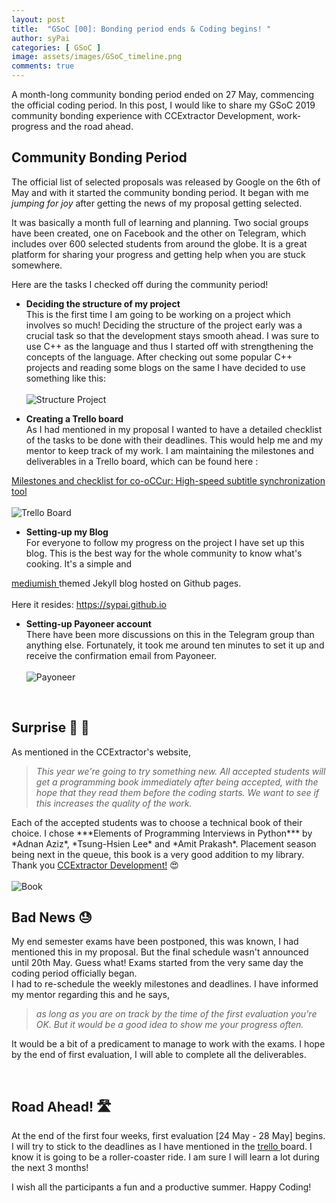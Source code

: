 ```yaml
---
layout: post
title:  "GSoC [00]: Bonding period ends & Coding begins! "
author: syPai
categories: [ GSoC ]
image: assets/images/GSoC_timeline.png
comments: true
---
```


A month-long community bonding period ended on 27 May,
commencing the official coding period. In this post, I would
like to share my GSoC 2019 community bonding experience
with CCExtractor Development, work-progress and the road
ahead.

<div class="section-title margtop3rem">
            <h2><span>Community Bonding Period</span></h2>
 </div>

The official list of selected proposals was released by Google
 on the 6th of May and with it started the community bonding
 period. It began with me *jumping for joy* after getting the
 news of my proposal getting selected.

 It was basically a month full of learning and planning.
 Two social groups have been created, one on Facebook
 and the other on Telegram, which includes over 600 selected
 students from around the globe. It is a great platform for
 sharing your progress and getting help when you are stuck
  somewhere.

  Here are the tasks I checked off during the community period!

* **Deciding the structure of my project**<br />
This is the first time I am going to be working on a project
 which involves so much! Deciding the structure of the project
  early was a crucial task so that the development stays
  smooth ahead. I was sure to use C++ as the language
  and thus I started off with strengthening the concepts
  of the language. After checking out some popular C++
  projects and reading some blogs on the same I have
  decided to use something like this:
  <br /><br />
   <img class="featured-image img-fluid" src="{{ site.baseurl }}/assets/images/project_structure.png" alt="Structure Project">


* **Creating a Trello board**<br />
As I had mentioned in my proposal I wanted to have a
detailed checklist of the tasks to be done with their deadlines.
This would help me and my mentor to keep track of my work.
 I am maintaining the milestones and deliverables in a
 Trello board, which can be found here : <br />
 <a href="https://trello.com/b/JQGOK4Yo/co-occursubtitlesynchronization" target="_blank">
 Milestones and checklist for co-oCCur: High-speed subtitle synchronization tool
 </a><br /><br />
 <img class="featured-image img-fluid" src="{{ site.baseurl }}/assets/images/trello_cooCCur.png" alt="Trello Board">

* **Setting-up my Blog**<br />
For everyone to follow my progress on the project I have set
 up this blog. This is the best way for the whole community
  to know what's cooking.
It's a simple and 
<a href="https://www.wowthemes.net/mediumish-free-jekyll-template/" target="_blank">
 mediumish
 </a>
themed Jekyll blog hosted on
Github pages. <br /> <br />
Here it resides: <a href="https://sypai.github.io" target="_blank">https://sypai.github.io </a>

* **Setting-up Payoneer account**<br />
There have been more discussions on this in the Telegram
 group than anything else. Fortunately, it took me around ten
 minutes to set it up and receive the confirmation email from
  Payoneer.
   <br /><br />
   <img class="featured-image img-fluid" src="{{ site.baseurl }}/assets/images/pay.png" alt="Payoneer">

 <br /> 
 <p><h2>Surprise &#127873;  &#128217; </h2></p>
As mentioned in the CCExtractor's website,

<blockquote class="primary left">
<em>This year we're going to try something new. All
 accepted students will get a programming book
  immediately after being accepted, with the hope that they
  read them before the coding starts. We want to see
  if this increases the quality of the work.</em>
<br>
</blockquote>
Each of the accepted students was to choose a technical
 book of their choice. I chose ***Elements of Programming
 Interviews in Python*** by *Adnan Aziz*, *Tsung-Hsien Lee* and *Amit Prakash*. Placement season being next
 in the queue, this book is a very good addition to my
 library.
 <br /> Thank you <a href="https://ccextractor.org" target="_blank">CCExtractor Development!</a> 😍
<br /><br />
   <img class="featured-image img-fluid" 
   src="{{ site.baseurl }}/assets/images/book_CC.jpg" 
   alt="Book"/>

 <br /> 
<p><h2>Bad News &#128531;</h2></p>
My end semester exams have been postponed, this was
 known, I had mentioned this in my proposal. But the final 
 schedule wasn't announced until 20th May. Guess what! 
 Exams started from the very same day the coding period 
 officially began. 
 <br />
I had to re-schedule the weekly milestones and deadlines.
 I have informed my mentor regarding this and he says,

<blockquote class="primary left">
<em>
as long as you are on track by the time of the first evaluation 
you're OK. But it would be a good idea to show me your
 progress often.
</em>
<br />
</blockquote>

It would be a bit of a predicament to manage to work with 
the exams. I hope by the end of first evaluation, I will able
 to complete all the deliverables.
 
 <br /> 
 <p><h2>Road Ahead! &#128739; </h2></p>
 At the end of the first four weeks, first evaluation [24 May - 28 May] begins.
 I will try to stick to the deadlines as I have mentioned in the 
 <a href="https://trello.com/b/JQGOK4Yo/co-occursubtitlesynchronization" target="_blank">
 trello </a> 
 board. I know it is going to be a roller-coaster ride. I am sure I will learn a lot during the next 3 months!
  
 I wish all the participants a fun and a productive summer. Happy Coding! 
 